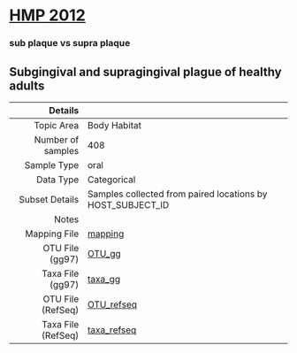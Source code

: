 # [HMP 2012]( ../docs/hmp.md )

### sub plaque vs supra plaque
## Subgingival and supragingival plague of healthy adults

| Details        |             |
| -------------: |-------------|
| Topic Area | Body Habitat
| Number of samples | 408
| Sample Type | oral
| Data Type | Categorical
| Subset Details | Samples collected from paired locations by HOST_SUBJECT_ID
| Notes | 
| Mapping File | [mapping]( ../datasets/hmp/mapping-sub-supragingivalplaque.txt)
| OTU File (gg97) | [OTU_gg]( ../datasets/hmp/gg/otutable.txt.zip)
| Taxa File (gg97) | [taxa_gg]( ../datasets/hmp/gg/taxatable.txt)
| OTU File (RefSeq) | [OTU_refseq]( ../datasets/hmp/refseq/otutable.txt)
| Taxa File (RefSeq) | [taxa_refseq]( ../datasets/hmp/refseq/taxatable.txt)